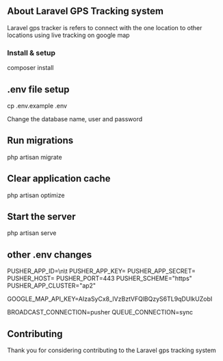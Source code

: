 ## About Laravel GPS Tracking system
 
Laravel gps tracker is refers to connect with the one location to other locations using live tracking on google map

### Install & setup

composer install

## .env file setup

cp .env.example .env

Change the database name, user and password

## Run migrations

php artisan migrate

## Clear application cache

php artisan optimize

## Start the server

php artisan serve

## other .env changes

PUSHER_APP_ID=\n\t
PUSHER_APP_KEY=
PUSHER_APP_SECRET=
PUSHER_HOST=
PUSHER_PORT=443
PUSHER_SCHEME="https"
PUSHER_APP_CLUSTER="ap2"

GOOGLE_MAP_API_KEY=AIzaSyCx8_IVzBztVFQlBQzyS6TL9qDUlkUZobI

BROADCAST_CONNECTION=pusher
QUEUE_CONNECTION=sync

## Contributing

Thank you for considering contributing to the Laravel gps tracking system